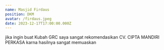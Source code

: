 ```yaml
---
name: Masjid Firdaus
position: DKM
avatar: /firdaus.jpeg
date: 2023-12-17T17:00:00.000Z
---
```


jika ingin buat Kubah GRC saya sangat rekomendasikan CV. CIPTA MANDIRI PERKASA karna hasilnya sangat memuaskan

